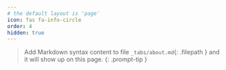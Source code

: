 ```yaml
---
# the default layout is 'page'
icon: fas fa-info-circle
order: 4
hidden: true
---
```


> Add Markdown syntax content to file `_tabs/about.md`{: .filepath } and it will show up on this page.
{: .prompt-tip }
